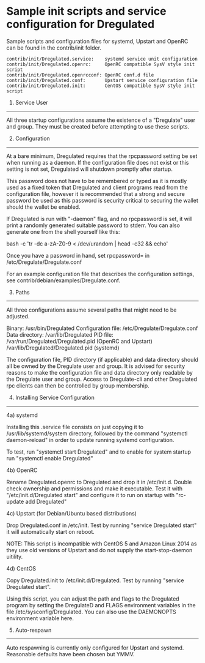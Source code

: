 Sample init scripts and service configuration for Dregulated
==========================================================

Sample scripts and configuration files for systemd, Upstart and OpenRC
can be found in the contrib/init folder.

    contrib/init/Dregulated.service:    systemd service unit configuration
    contrib/init/Dregulated.openrc:     OpenRC compatible SysV style init script
    contrib/init/Dregulated.openrcconf: OpenRC conf.d file
    contrib/init/Dregulated.conf:       Upstart service configuration file
    contrib/init/Dregulated.init:       CentOS compatible SysV style init script

1. Service User
---------------------------------

All three startup configurations assume the existence of a "Dregulate" user
and group.  They must be created before attempting to use these scripts.

2. Configuration
---------------------------------

At a bare minimum, Dregulated requires that the rpcpassword setting be set
when running as a daemon.  If the configuration file does not exist or this
setting is not set, Dregulated will shutdown promptly after startup.

This password does not have to be remembered or typed as it is mostly used
as a fixed token that Dregulated and client programs read from the configuration
file, however it is recommended that a strong and secure password be used
as this password is security critical to securing the wallet should the
wallet be enabled.

If Dregulated is run with "-daemon" flag, and no rpcpassword is set, it will
print a randomly generated suitable password to stderr.  You can also
generate one from the shell yourself like this:

bash -c 'tr -dc a-zA-Z0-9 < /dev/urandom | head -c32 && echo'

Once you have a password in hand, set rpcpassword= in /etc/Dregulate/Dregulate.conf

For an example configuration file that describes the configuration settings,
see contrib/debian/examples/Dregulate.conf.

3. Paths
---------------------------------

All three configurations assume several paths that might need to be adjusted.

Binary:              /usr/bin/Dregulated
Configuration file:  /etc/Dregulate/Dregulate.conf
Data directory:      /var/lib/Dregulated
PID file:            /var/run/Dregulated/Dregulated.pid (OpenRC and Upstart)
                     /var/lib/Dregulated/Dregulated.pid (systemd)

The configuration file, PID directory (if applicable) and data directory
should all be owned by the Dregulate user and group.  It is advised for security
reasons to make the configuration file and data directory only readable by the
Dregulate user and group.  Access to Dregulate-cli and other Dregulated rpc clients
can then be controlled by group membership.

4. Installing Service Configuration
-----------------------------------

4a) systemd

Installing this .service file consists on just copying it to
/usr/lib/systemd/system directory, followed by the command
"systemctl daemon-reload" in order to update running systemd configuration.

To test, run "systemctl start Dregulated" and to enable for system startup run
"systemctl enable Dregulated"

4b) OpenRC

Rename Dregulated.openrc to Dregulated and drop it in /etc/init.d.  Double
check ownership and permissions and make it executable.  Test it with
"/etc/init.d/Dregulated start" and configure it to run on startup with
"rc-update add Dregulated"

4c) Upstart (for Debian/Ubuntu based distributions)

Drop Dregulated.conf in /etc/init.  Test by running "service Dregulated start"
it will automatically start on reboot.

NOTE: This script is incompatible with CentOS 5 and Amazon Linux 2014 as they
use old versions of Upstart and do not supply the start-stop-daemon uitility.

4d) CentOS

Copy Dregulated.init to /etc/init.d/Dregulated. Test by running "service Dregulated start".

Using this script, you can adjust the path and flags to the Dregulated program by
setting the DregulateD and FLAGS environment variables in the file
/etc/sysconfig/Dregulated. You can also use the DAEMONOPTS environment variable here.

5. Auto-respawn
-----------------------------------

Auto respawning is currently only configured for Upstart and systemd.
Reasonable defaults have been chosen but YMMV.
